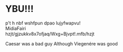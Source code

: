 # YBU!!!                                                                                                                                                                                    
p't h nbf wshfpun dpao lujyfwapvu!                                                                                                                                                        
MidiaFairi                                                                                                                                                                                             
 hzjt/gjzukkv8x7ofjaq/Wxg+Bjvpt!.mfb/hzjt

Caesar was a bad guy
Although Viegenére was good
